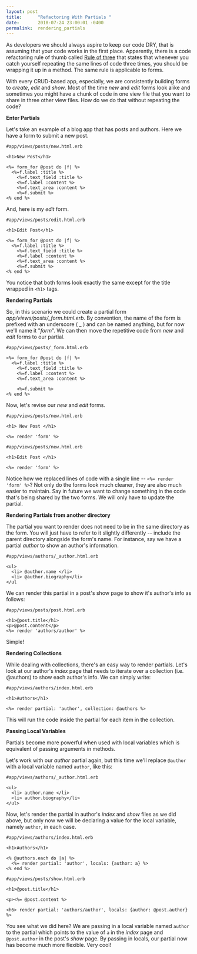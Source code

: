 ```yaml
---
layout: post
title:      "Refactoring With Partials "
date:       2018-07-24 23:00:01 -0400
permalink:  rendering_partials
---
```



As developers we should always aspire to keep our code DRY, that is assuming that your code works in the first place. Apparently, there is  a code refactoring rule of thumb called [Rule of three](https://en.wikipedia.org/wiki/Rule_of_three_(computer_programming)) that states that whenever you catch yourself repeating the same lines of code three times, you should be wrapping it up in a method. The same rule is applicable to forms. 

With every CRUD-based app, especially, we are consistently building forms to *create*, *edit* and *show*. Most of the time *new* and *edit* forms look alike and sometimes you might have a chunk of code in one view file that you want to share in three other view files. How do we do that without repeating the code?

**Enter Partials**

Let's take an example of a blog app that has posts and authors. Here we have a form to submit a new post.

```
#app/views/posts/new.html.erb

<h1>New Post</h1>

<%= form_for @post do |f| %>
  <%=f.label :title %>
	<%=f.text_field :title %>
	<%=f.label :content %>
	<%=f.text_area :content %>
	<%=f.submit %>
<% end %>
```
And, here is my *edit* form.

```
#app/views/posts/edit.html.erb

<h1>Edit Post</h1>

<%= form_for @post do |f| %>
  <%=f.label :title %>
	<%=f.text_field :title %>
	<%=f.label :content %>
	<%=f.text_area :content %>
	<%=f.submit %>
<% end %>
```
You notice that both forms look exactly the same except for the title wrapped in `<h1>` tags. 

**Rendering Partials**

So, in this scenario we could create a partial form *app/views/posts/_form.html.erb*. By convention, the name of the form is prefixed with an underscore ( _ ) and can be named anything, but for now we'll name it "*form*". We can then move the repetitive code from *new* and *edit* forms to our partial.

```
#app/views/posts/_form.html.erb

<%= form_for @post do |f| %>
  <%=f.label :title %>
	<%=f.text_field :title %>
	<%=f.label :content %>
	<%=f.text_area :content %>
	
	<%=f.submit %>
<% end %>
```
Now, let's revise our *new* and *edit* forms.

```
#app/views/posts/new.html.erb

<h1> New Post </h1>

<%= render 'form' %>
```

```
#app/views/posts/new.html.erb

<h1>Edit Post </h1>

<%= render 'form' %>
```

Notice how we replaced lines of code with a single line -- ```<%= render 'form' %>```? Not only do the forms look much cleaner, they are also much easier to maintain. Say in future we want to change something in the code that's being shared by the two forms. We will only have to update the partial.

**Rendering Partials from another directory**

The partial you want to render does not need to be in the same directory as the form. You will just have to refer to it slightly differently -- include the parent directory alongside the form's name. For instance, say we have a partial *author* to show an author's information.

```
#app/views/authors/_author.html.erb

<ul>
  <li> @author.name </li>
  <li> @author.biography</li>
</ul
```
We can render this partial in a post's show page to show it's author's info as follows:


```
#app/views/posts/post.html.erb

<h1>@post.title</h1>
<p>@post.content</p>
<%= render 'authors/author' %>
``````

Simple!

**Rendering Collections**

While dealing with collections, there's an easy way to render partials. Let's look at our author's *index* page that needs to iterate over a collection (i.e. @authors) to show each author's info. We can simply write: 

```
#app/views/authors/index.html.erb

<h1>Authors</h1>

<%= render partial: 'author', collection: @authors %>

```
This will run the code inside the partial for each item in the collection.


**Passing Local Variables**

Partials become more powerful when used with local variables which is equivalent of passing arguments in methods. 

Let's work with our *author* partial again, but this time we'll replace `@author` with a local variable named `author`, like this:

```
#app/views/authors/_author.html.erb

<ul>
  <li> author.name </li>
  <li> author.biography</li>
</ul>
```
Now, let's render the partial in author's *index* and *show* files as we did above, but only now we will be declaring a value for the local variable, namely `author`, in each case.

```
#app/views/authors/index.html.erb

<h1>Authors</h1>

<% @authors.each do |a| %>
  <%= render partial: 'author', locals: {author: a} %>
<% end %>
```

```
#app/views/posts/show.html.erb

<h1>@post.title</h1>

<p><%= @post.content %>

<h6> render partial: 'authors/author', locals: {author: @post.author} %>
```

You see what we did here? We are passing in a local variable named  `author` to the partial which points to the value of `a` in the *index* page and `@post.author` in the post's *show* page. By passing in locals, our partial now has become much more flexible. Very cool!




